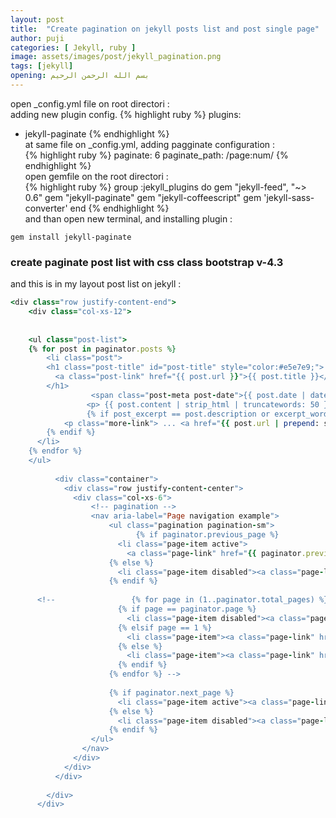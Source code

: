 ```yaml
---
layout: post
title:  "Create pagination on jekyll posts list and post single page"
author: puji
categories: [ Jekyll, ruby ]
image: assets/images/post/jekyll_pagination.png
tags: [jekyll]
opening: بسم الله الرحمن الرحيم
---  
```

open _config.yml file on root directori :  
adding new plugin config.
{% highlight ruby %}
plugins:
  - jekyll-paginate
{% endhighlight %}  
at same file on _config.yml, adding pagginate configuration :  
{% highlight ruby %}
paginate: 6
paginate_path: /page:num/
{% endhighlight %}  
open gemfile on the root directori :  
{% highlight ruby %}
group :jekyll_plugins do
  gem "jekyll-feed", "~> 0.6"
  gem "jekyll-paginate"
  gem "jekyll-coffeescript"
  gem 'jekyll-sass-converter'
end
{% endhighlight %}  
and than open new terminal, and installing plugin :  
```
gem install jekyll-paginate
```  

### create paginate post list with css class bootstrap v-4.3

and this is in my layout post list on jekyll : 

```ruby
<div class="row justify-content-end">
	<div class="col-xs-12">
		
		
	<ul class="post-list"> 
	{% for post in paginator.posts %}   
		<li class="post">
		<h1 class="post-title" id="post-title" style="color:#e5e7e9;">
		  <a class="post-link" href="{{ post.url }}">{{ post.title }}</a>
		</h1>
				  <span class="post-meta post-date">{{ post.date | date: '%B %d, %Y'}}
				 <p> {{ post.content | strip_html | truncatewords: 50 }}</p>
				 {% if post_excerpt == post.description or excerpt_words != content_words %}
			<p class="more-link"> ... <a href="{{ post.url | prepend: site.baseurl }}">read more &raquo;</a></p>
		{% endif %}
	  </li>
	{% endfor %}
	</ul>
	
		  <div class="container">
			<div class="row justify-content-center">
			  <div class="col-xs-6">
				  <!-- pagination -->
				  <nav aria-label="Page navigation example">
					  <ul class="pagination pagination-sm">
							{% if paginator.previous_page %}
						<li class="page-item active">
						  <a class="page-link" href="{{ paginator.previous_page_path | prepend: site.baseurl | replace: '//', '/' }}"><i class="fas fa-fw fa-chevron-left"></i> Prev</a></li>
					  {% else %}
						<li class="page-item disabled"><a class="page-link"><i class="fas fa-fw fa-chevron-left"></i> Prev</a></li>
					  {% endif %}
	
	  <!--                 {% for page in (1..paginator.total_pages) %}
						{% if page == paginator.page %}
						  <li class="page-item disabled"><a class="page-link" href="{{page}}">{{ page }}</a></li>
						{% elsif page == 1 %}
						  <li class="page-item"><a class="page-link" href="/">{{ page }}</a></li>
						{% else %}
						  <li class="page-item"><a class="page-link" href="{{ site.paginate_path | prepend: site.baseurl | replace: '//', '/' | replace: ':num', page }}">{{ page }}</a></li>
						{% endif %}
					  {% endfor %} -->
	
					  {% if paginator.next_page %}
						<li class="page-item active"><a class="page-link" href="{{ paginator.next_page_path | prepend: site.baseurl | replace: '//', '/' }}">Next <i class="fas fa-chevron-right"></i></a></li>
					  {% else %}
						<li class="page-item disabled"><a class="page-link"> Next <i class="fas fa-chevron-right"></i></a></li>
					  {% endif %}
				  </ul>
				</nav>
			  </div>
			</div>
		  </div>
	
		</div>
	  </div>
```